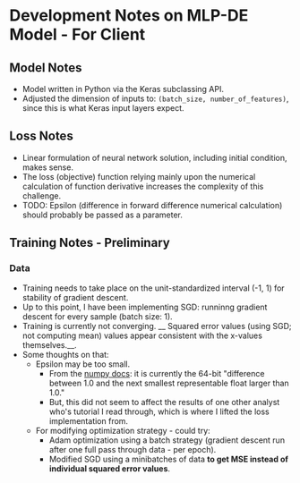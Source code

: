 # Development Notes on MLP-DE Model - For Client

## Model Notes
- Model written in Python via the Keras subclassing API.
- Adjusted the dimension of inputs to: `(batch_size, number_of_features)`, since this is what Keras input layers expect.

## Loss Notes
- Linear formulation of neural network solution, including initial condition, makes sense. 
- The loss (objective) function relying mainly upon the numerical calculation of function derivative increases the complexity of this challenge.
- TODO: Epsilon (difference in forward difference numerical calculation) should probably be passed as a parameter. 

## Training Notes - Preliminary
### Data
- Training needs to take place on the unit-standardized interval (-1, 1) for stability of gradient descent.
- Up to this point, I have been implementing SGD: runninng gradient descent for every sample (batch size: 1).
- Training is currently not converging. __ Squared error values (using SGD; not computing mean) values appear consistent with the x-values themselves.__.
- Some thoughts on that:
    - Epsilon may be too small.
      - From the [numpy docs](https://numpy.org/doc/stable/reference/generated/numpy.finfo.html): it is currently the 64-bit "difference between 1.0 and the next smallest representable float larger than 1.0."
      - But, this did not seem to affect the results of one other analyst who's tutorial I read through, which is where I lifted the loss implementation from.
  - For modifying optimization strategy - could try:
    - Adam optimization using a batch strategy (gradient descent run after one full pass through data - per epoch).
    - Modified SGD using a minibatches of data __to get MSE instead of individual squared error values__.
